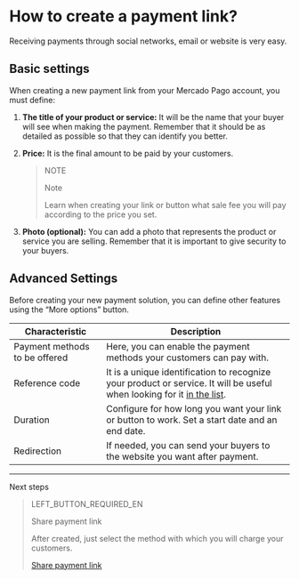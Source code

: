 # How to create a payment link?

Receiving payments through social networks, email or website is very easy.

## Basic settings

When creating a new payment link from your Mercado Pago account, you must define:

1. **The title of your product or service:** It will be the name that your buyer will see when making the payment. Remember that it should be as detailed as possible so that they can identify you better.
2. **Price:** It is the final amount to be paid by your customers.

    > NOTE
    > 
    > Note
    > 
    > Learn when creating your link or button what sale fee you will pay according to the price you set.

3. **Photo (optional):** You can add a photo that represents the product or service you are selling. Remember that it is important to give security to your buyers.

## Advanced Settings
Before creating your new payment solution, you can define other features using the “More options” button.

**Characteristic** | **Description**
----------------- | -----------------
Payment methods to be offered | Here, you can enable the payment methods your customers can pay with.
Reference code | It is a unique identification to recognize your product or service. It will be useful when looking for it [in the list](https://www.mercadopago[FAKER][URL][DOMAIN]/tools/list).
Duration | Configure for how long you want your link or button to work. Set a start date and an end date.
Redirection | If needed, you can send your buyers to the website you want after payment.

---
Next steps
> LEFT_BUTTON_REQUIRED_EN
>
> Share payment link
>
> After created, just select the method with which you will charge your customers.
>
> [Share payment link](https://www.mercadopago[FAKER][URL][DOMAIN]/developers/en/guides/payments/button/share-button/)